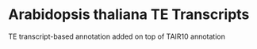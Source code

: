 # Arabidopsis thaliana TE Transcripts
TE transcript-based annotation added on top of TAIR10 annotation
